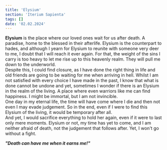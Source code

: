 ```yaml
---
title: 'Elysium'
section: 'Iterium Sapienta'
tags: []
date: '02.02.2024'
---
```


**Elysium** is the place where our loved ones wait for us after death. A paradise, home to the
blessed in their afterlife. Elysium is the counterpart to hades, and although I yearn for Elysium to
reunite with someone very deer to me, I doubt that I will reach it ever again. For that, the weight
of the sins I carry is too heavy to let me rise up to this heavenly realm. They will pull me down to
the underworld.  
Despite this, I could find closure, as I have done the right thing in life and old friends are going
to be waiting for me when arriving in hell. Whilst I am not satisfied with every choice I have made
in the past, I know that what is done cannot be undone and yet, sometimes I wonder if there is an
Elysium in the realm of the living. A place where even warriors like me can find happiness. I might
be immortal, but I am not invincible.  
One day in my eternal life, the time will have come where I die and then not even I may evade
judgement. So in the end, even if I were to find this Elysium of the living, it would be temporary
after all.  
And yet, I would sacrifice everything to hold her again, even if it were to last only mere moments.
Elysium or not, my time has yet to come, and I am neither afraid of death, not the judgement that
follows after. Yet, I won't go without a fight.

_**"Death can have me when it earns me!"**_
